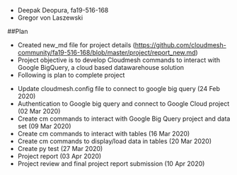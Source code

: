 * Deepak Deopura, fa19-516-168
* Gregor von Laszewski

##Plan
+ Created new_md file for project details (https://github.com/cloudmesh-community/fa19-516-168/blob/master/project/report_new.md)
+ Project objective is to develop Cloudmesh commands to interact with Google BigQuery, a cloud based datawarehouse solution
+ Following is plan to complete project
* Update cloudmesh.config file to connect to google big query (24 Feb 2020)
* Authentication to Google big query and connect to Google Cloud project (02 Mar 2020)
* Create cm commands to interact with Google Big Query project and data set (09 Mar 2020)
* Create cm commands to interact with tables (16 Mar 2020)
* Create cm commands to display/load data in tables (20 Mar 2020)
* Create py test (27 Mar 2020)
* Project report (03 Apr 2020)
* Project review and final project report submission (10 Apr 2020)